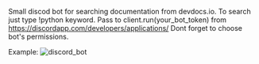 Small discod bot for searching documentation from devdocs.io.
To search just type !python keyword.
Pass to client.run(your_bot_token) from https://discordapp.com/developers/applications/
Dont forget to choose bot's permissions.

Example:
![discord_bot](https://user-images.githubusercontent.com/44946198/57142650-27353600-6dce-11e9-9625-bece79f0d909.png)
